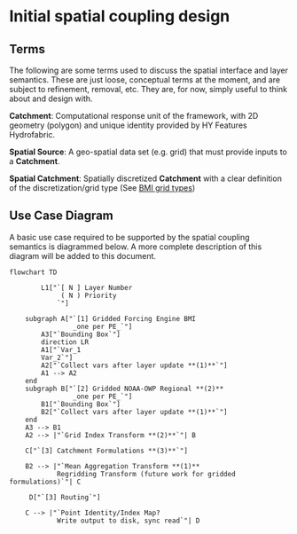 # Initial spatial coupling design

## Terms

The following are some terms used to discuss the spatial interface and layer semantics.  These are just loose, conceptual terms at the moment, and are subject to refinement, removal, etc.  They are, for now, simply useful to think about and design with.

**Catchment**: Computational response unit of the framework, with 2D geometry (polygon) and unique identity provided by HY Features Hydrofabric.  

**Spatial Source**: A geo-spatial data set (e.g. grid) that must provide inputs to a **Catchment**.

**Spatial Catchment**: Spatially discretized **Catchment** with a clear definition of the discretization/grid type (See [BMI grid types](https://bmi.readthedocs.io/en/stable/index.html#get-grid-type))

## Use Case Diagram
A basic use case required to be supported by the spatial coupling semantics is diagrammed below.  A more complete description of this diagram will be added to this document.

```mermaid
flowchart TD

        L1["`[ N ] Layer Number
             ( N ) Priority
            `"]

    subgraph A["`[1] Gridded Forcing Engine BMI
                _one per PE_`"]
        A3["`Bounding Box`"]
        direction LR
        A1["`Var_1
        Var_2`"]
        A2["`Collect vars after layer update **(1)**`"]
        A1 --> A2
    end
    subgraph B["`[2] Gridded NOAA-OWP Regional **(2)**
                _one per PE_`"]
        B1["`Bounding Box`"]
        B2["`Collect vars after layer update **(1)**`"]
    end
    A3 --> B1
    A2 --> |"`Grid Index Transform **(2)**`"| B

    C["`[3] Catchment Formulations **(3)**`"]

    B2 --> |"`Mean Aggregation Transform **(1)**
            Regridding Transform (future work for gridded formulations)`"| C

     D["`[3] Routing`"]

    C --> |"`Point Identity/Index Map?
            Write output to disk, sync read`"| D

